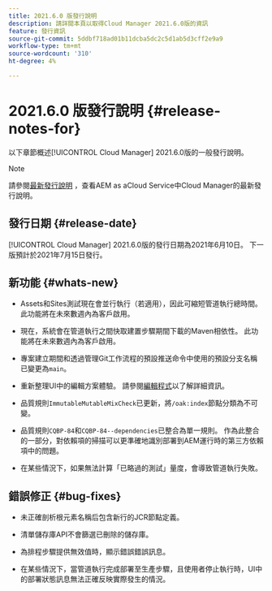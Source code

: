 ```yaml
---
title: 2021.6.0 版發行說明
description: 請詳閱本頁以取得Cloud Manager 2021.6.0版的資訊
feature: 發行資訊
source-git-commit: 5ddbf718ad01b11dcba5dc2c5d1ab5d3cff2e9a9
workflow-type: tm+mt
source-wordcount: '310'
ht-degree: 4%

---
```


# 2021.6.0 版發行說明 {#release-notes-for}

以下章節概述[!UICONTROL Cloud Manager] 2021.6.0版的一般發行說明。

>[!NOTE]
>請參閱[最新發行說明](https://experienceleague.adobe.com/docs/experience-manager-cloud-service/onboarding/getting-access/release-notes-cloud-manager/release-notes-cm-current.html?lang=en#getting-access) ，查看AEM as aCloud Service中Cloud Manager的最新發行說明。

## 發行日期 {#release-date}

[!UICONTROL Cloud Manager] 2021.6.0版的發行日期為2021年6月10日。
下一版預計於2021年7月15日發行。

## 新功能 {#whats-new}

* Assets和Sites測試現在會並行執行（若適用），因此可縮短管道執行總時間。 此功能將在未來數週內為客戶啟用。

* 現在，系統會在管道執行之間快取建置步驟期間下載的Maven相依性。 此功能將在未來數週內為客戶啟用。

* 專案建立期間和透過管理Git工作流程的預設推送命令中使用的預設分支名稱已變更為`main`。

* 重新整理UI中的編輯方案體驗。 請參閱[編輯程式](/help/using/setting-up-program.md#editing-program)以了解詳細資訊。

* 品質規則`ImmutableMutableMixCheck`已更新，將`/oak:index`節點分類為不可變。

* 品質規則`CQBP-84`和`CQBP-84--dependencies`已整合為單一規則。 作為此整合的一部分，對依賴項的掃描可以更準確地識別部署到AEM運行時的第三方依賴項中的問題。

* 在某些情況下，如果無法計算「已略過的測試」量度，會導致管道執行失敗。

## 錯誤修正 {#bug-fixes}

* 未正確剖析根元素名稱后包含新行的JCR節點定義。

* 清單儲存庫API不會篩選已刪除的儲存庫。

* 為排程步驟提供無效值時，顯示錯誤錯誤訊息。

* 在某些情況下，當管道執行完成部署至生產步驟，且使用者停止執行時，UI中的部署狀態訊息無法正確反映實際發生的情況。

